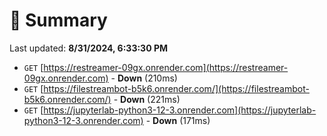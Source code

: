 # 📖 Summary
Last updated: **8/31/2024, 6:33:30 PM**

- `GET` [https://restreamer-09gx.onrender.com](https://restreamer-09gx.onrender.com) - **Down** (210ms)
- `GET` [https://filestreambot-b5k6.onrender.com/](https://filestreambot-b5k6.onrender.com/) - **Down** (221ms)
- `GET` [https://jupyterlab-python3-12-3.onrender.com](https://jupyterlab-python3-12-3.onrender.com) - **Down** (171ms)
